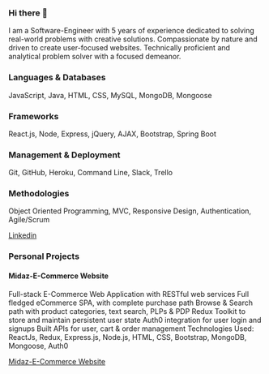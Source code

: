 ### Hi there 👋

I am a Software-Engineer with 5 years of experience dedicated to solving real-world problems with creative solutions. Compassionate by nature and driven to create user-focused websites. Technically proficient and analytical problem solver with a focused demeanor.

### Languages & Databases

JavaScript, Java, HTML, CSS, MySQL, MongoDB, Mongoose

### Frameworks 

React.js, Node, Express, jQuery, AJAX, Bootstrap, Spring Boot

### Management & Deployment

Git, GitHub, Heroku, Command Line, Slack, Trello

### Methodologies

Object Oriented Programming, MVC, Responsive Design, Authentication, Agile/Scrum


[Linkedin](https://www.linkedin.com/in/madhumida-sanjeeviraj/) 

### Personal Projects

#### Midaz-E-Commerce Website

Full-stack E-Commerce Web Application with RESTful web services
Full fledged eCommerce SPA, with complete purchase path
Browse & Search path with product categories, text search, PLPs & PDP
Redux Toolkit to store and maintain persistent user state
Auth0 integration for user login and signups
Built APIs for user, cart & order management
Technologies Used: ReactJs, Redux, Express.js, Node.js, HTML, CSS, Bootstrap, MongoDB, Mongoose, Auth0


[Midaz-E-Commerce Website](https://dashing-narwhal-387b3f.netlify.app/)
